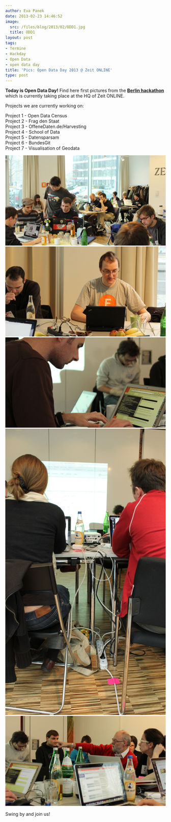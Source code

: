 ```yaml
---
author: Eva Panek
date: 2013-02-23 14:46:52
image:
  src: /files/blog/2013/02/ODD1.jpg
  title: ODD1
layout: post
tags:
- Termine
- Hackday
- Open Data
- open data day
title: 'Pics: Open Data Day 2013 @ Zeit ONLINE'
type: post
---
```


**Today is Open Data Day!** Find here first pictures from the **[Berlin hackathon](http://www.meetup.com/OpenKnowledgeFoundation/Berlin-DE)** which is currently taking place at the HQ of Zeit ONLINE.

Projects we are currently working on:

Project 1 - Open Data Census  
Project 2 - Frag den Staat  
Project 3 - OffeneDaten.de/Harvesting  
Project 4 - School of Data  
Project 5 - Datensparsam  
Project 6 - BundesGit  
Project 7 - Visualisation of Geodata 

![ODD2](/files/blog/2013/02/ODD2.jpg)  
![ODD3](/files/blog/2013/02/ODD3.jpg)  
![ODD4](/files/blog/2013/02/ODD4.jpg)  
![ODD5](/files/blog/2013/02/ODD5.jpg)  
![ODD6](/files/blog/2013/02/ODD6.jpg)

Swing by and join us!

 